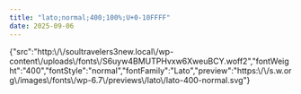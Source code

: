 ```yaml
---
title: "lato;normal;400;100%;U+0-10FFFF"
date: 2025-09-06
---
```


{"src":"http:\\/\\/soultravelers3new.local\\/wp-content\\/uploads\\/fonts\\/S6uyw4BMUTPHvxw6XweuBCY.woff2","fontWeight":"400","fontStyle":"normal","fontFamily":"Lato","preview":"https:\\/\\/s.w.org\\/images\\/fonts\\/wp-6.7\\/previews\\/lato\\/lato-400-normal.svg"}
